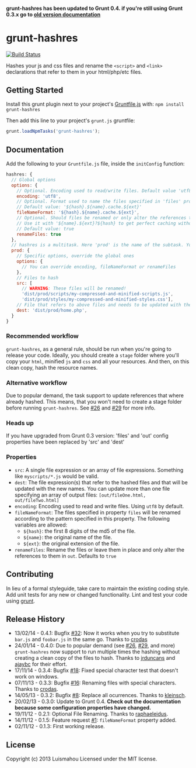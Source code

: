 #### grunt-hashres has been updated to Grunt 0.4. if you're still using Grunt 0.3.x go to [old version documentation](https://github.com/Luismahou/grunt-hashres/blob/master/grunt-0.3-README.md)

# grunt-hashres

[![Build Status](https://api.travis-ci.org/DramaFever/grunt-hashres.png)](https://travis-ci.org/DramaFever/grunt-hashres)

Hashes your js and css files and rename the ```<script>``` and ```<link>``` declarations that refer to them in your html/php/etc files.

## Getting Started
Install this grunt plugin next to your project's [Gruntfile.js][getting_started] with: `npm install grunt-hashres`

Then add this line to your project's `grunt.js` gruntfile:

```js
grunt.loadNpmTasks('grunt-hashres');
```

[grunt]: http://gruntjs.com/
[getting_started]: https://github.com/gruntjs/grunt/blob/master/docs/getting_started.md

## Documentation
Add the following to your ```Gruntfile.js``` file, inside the ```initConfig``` function:

```js
hashres: {
  // Global options
  options: {
    // Optional. Encoding used to read/write files. Default value 'utf8'
    encoding: 'utf8',
    // Optional. Format used to name the files specified in 'files' property.
    // Default value: '${hash}.${name}.cache.${ext}'
    fileNameFormat: '${hash}.${name}.cache.${ext}',
    // Optional. Should files be renamed or only alter the references to the files
    // Use it with '${name}.${ext}?${hash} to get perfect caching without renaming your files
    // Default value: true
    renameFiles: true
  },
  // hashres is a multitask. Here 'prod' is the name of the subtask. You can have as many as you want.
  prod: {
    // Specific options, override the global ones
    options: {
      // You can override encoding, fileNameFormat or renameFiles
    },
    // Files to hash
    src: [
      // WARNING: These files will be renamed!
      'dist/prod/scripts/my-compressed-and-minified-scripts.js',
      'dist/prod/styles/my-compressed-and-minified-styles.css'],
    // File that refers to above files and needs to be updated with the hashed name
    dest: 'dist/prod/home.php',
  }
}
```

### Recommended workflow
```grunt-hashres```, as a general rule, should be run when you're going to release your code. Ideally, you should create a ```stage``` folder where you'll copy your ```html```, minified ```js``` and ```css``` and all your resources. And then, on this clean copy, hash the resource names.

### Alternative workflow
Due to popular demand, the task support to update references that where already hashed. This means, that you won't need to create a stage folder before running ```grunt-hashres```. See [#26](https://github.com/Luismahou/grunt-hashres/issues/26) and [#29](https://github.com/Luismahou/grunt-hashres/issues/29) for more info.

### Heads up
If you have upgraded from Grunt 0.3 version: 'files' and 'out' config properties have been replaced by 'src' and 'dest'

### Properties
* ```src```: A single file expression or an array of file expressions.
Something like ```myscripts/*.js``` would be valid.
* ```dest```: The file expression(s) that refer to the hashed files and that will be updated with the new names.
You can update more than one file specifying an array of output files: ```[out/fileOne.html, out/fileTwo.html]```
* ```encoding```: Encoding used to read and write files. Using ```utf8``` by default.
* ```fileNameFormat```: The files specified in property ```files``` will be renamed
according to the pattern specified in this property. The following variables are allowed:
  * ```${hash}```: the first 8 digits of the md5 of the file.
  * ```${name}```: the original name of the file.
  * ```${ext}```: the original extension of the file.
* ```renameFiles```: Rename the files or leave them in place and only alter the references to them in ```out```. Defaults to ```true```

## Contributing
In lieu of a formal styleguide, take care to maintain the existing coding style.
Add unit tests for any new or changed functionality. Lint and test your code using [grunt][grunt].

## Release History
* 13/02/14 - 0.4.1: Bugfix [#32](https://github.com/Luismahou/grunt-hashres/pull/32): Now it works when you try to substitute ```bar.js``` and ```foobar.js``` in the same go. Thanks to [crodas](https://github.com/crodas)
* 24/01/14 - 0.4.0: Due to popular demand (see [#26](https://github.com/Luismahou/grunt-hashres/issues/26), [#29](https://github.com/Luismahou/grunt-hashres/issues/29), and more) ```grunt-hashres``` now support to run multiple times the hashing without creating a clean copy of the files to hash. Thanks to [jrduncans](https://github.com/jrduncans) and [ajaybc](https://github.com/ajaybc) for their effort.
* 17/11/14 - 0.3.4: Bugfix [#18](https://github.com/Luismahou/grunt-hashres/pull/18): Fixed special character test that doesn't work on windows.
* 07/11/13 - 0.3.3: Bugfix [#16](https://github.com/Luismahou/grunt-hashres/pull/16): Renaming files with special characters. Thanks to [crodas](https://github.com/crodas).
* 14/05/13 - 0.3.2: Bugfix [#8](https://github.com/Luismahou/grunt-hashres/pull/8): Replace all ocurrences. Thanks to [kleinsch](https://github.com/kleinsch).
* 20/02/13 - 0.3.0: Update to Grunt 0.4. **Check out the documentation because some configuration properties have changed.**
* 19/11/12 - 0.2.1: Optional File Renaming. Thanks to [raphaeleidus](https://github.com/raphaeleidus).
* 14/11/12 - 0.1.5: Feature request [#1](https://github.com/Luismahou/grunt-hashres/issues/1): ```fileNameFormat``` property added.
* 02/11/12 - 0.1.3: First working release.

## License
Copyright (c) 2013 Luismahou
Licensed under the MIT license.
